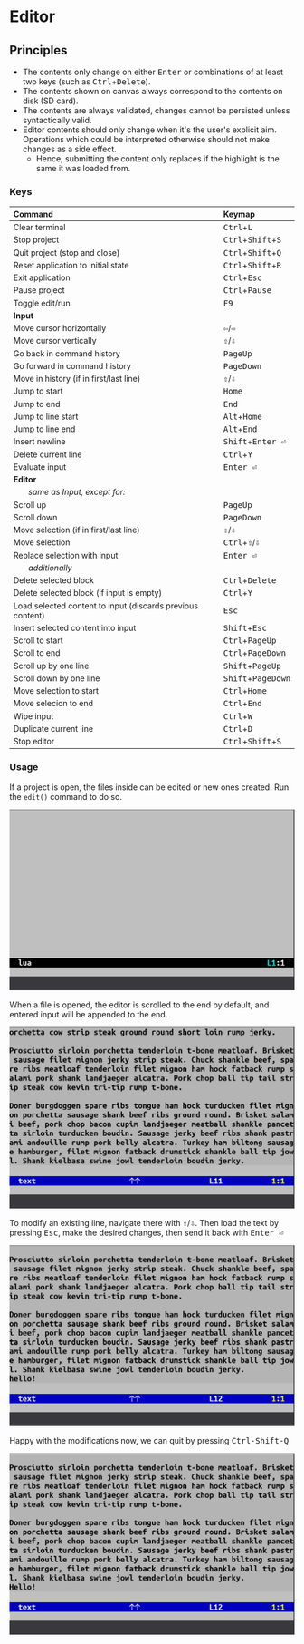 # Editor

## Principles

- The contents only change on either <kbd>Enter</kbd> or
  combinations of at least two keys (such as
  <kbd>Ctrl</kbd>+<kbd>Delete</kbd>).
- The contents shown on canvas always correspond to the contents
  on disk (SD card).
- The contents are always validated, changes cannot be persisted
  unless syntactically valid.
- Editor contents should only change when it's the user's
  explicit aim. Operations which could be interpreted otherwise
  should not make changes as a side effect.
  - Hence, submitting the content only replaces if the highlight
    is the same it was loaded from.

### Keys

| Command                                                           | Keymap                                        |
| :---------------------------------------------------------------- | :-------------------------------------------- |
| Clear terminal                                                    | <kbd>Ctrl</kbd>+<kbd>L</kbd>                  |
| Stop project                                                      | <kbd>Ctrl</kbd>+<kbd>Shift</kbd>+<kbd>S</kbd> |
| Quit project (stop and close)                                     | <kbd>Ctrl</kbd>+<kbd>Shift</kbd>+<kbd>Q</kbd> |
| Reset application to initial state                                | <kbd>Ctrl</kbd>+<kbd>Shift</kbd>+<kbd>R</kbd> |
| Exit application                                                  | <kbd>Ctrl</kbd>+<kbd>Esc</kbd>                |
| Pause project                                                     | <kbd>Ctrl</kbd>+<kbd>Pause</kbd>              |
| Toggle edit/run                                                   | <kbd>F9</kbd>                                 |
| **Input**                                                         |
| Move cursor horizontally                                          | <kbd>⇦</kbd>/<kbd>⇨</kbd>                     |
| Move cursor vertically                                            | <kbd>⇧</kbd>/<kbd>⇩</kbd>                     |
| Go back in command history                                        | <kbd>PageUp</kbd>                             |
| Go forward in command history                                     | <kbd>PageDown</kbd>                           |
| Move in history (if in first/last line)                           | <kbd>⇧</kbd>/<kbd>⇩</kbd>                     |
| Jump to start                                                     | <kbd>Home</kbd>                               |
| Jump to end                                                       | <kbd>End</kbd>                                |
| Jump to line start                                                | <kbd>Alt</kbd>+<kbd>Home</kbd>                |
| Jump to line end                                                  | <kbd>Alt</kbd>+<kbd>End</kbd>                 |
| Insert newline                                                    | <kbd>Shift</kbd>+<kbd>Enter ⏎</kbd>           |
| Delete current line                                               | <kbd>Ctrl</kbd>+<kbd>Y</kbd>                  |
| Evaluate input                                                    | <kbd>Enter ⏎</kbd>                            |
| **Editor**                                                        |
| &nbsp;&nbsp;&nbsp;&nbsp;&nbsp;&nbsp; _same as Input, except for:_ |
| Scroll up                                                         | <kbd>PageUp</kbd>                             |
| Scroll down                                                       | <kbd>PageDown</kbd>                           |
| Move selection (if in first/last line)                            | <kbd>⇧</kbd>/<kbd>⇩</kbd>                     |
| Move selection                                                    | <kbd>Ctrl</kbd>+<kbd>⇧</kbd>/<kbd>⇩</kbd>     |
| Replace selection with input                                      | <kbd>Enter ⏎</kbd>                            |
| &nbsp;&nbsp;&nbsp;&nbsp;&nbsp;&nbsp; _additionally_               |
| Delete selected block                                             | <kbd>Ctrl</kbd>+<kbd>Delete</kbd>             |
| Delete selected block (if input is empty)                         | <kbd>Ctrl</kbd>+<kbd>Y</kbd>                  |
| Load selected content to input (discards previous content)        | <kbd>Esc</kbd>                                |
| Insert selected content into input                                | <kbd>Shift</kbd>+<kbd>Esc</kbd>               |
| Scroll to start                                                   | <kbd>Ctrl</kbd>+<kbd>PageUp</kbd>             |
| Scroll to end                                                     | <kbd>Ctrl</kbd>+<kbd>PageDown</kbd>           |
| Scroll up by one line                                             | <kbd>Shift</kbd>+<kbd>PageUp</kbd>            |
| Scroll down by one line                                           | <kbd>Shift</kbd>+<kbd>PageDown</kbd>          |
| Move selection to start                                           | <kbd>Ctrl</kbd>+<kbd>Home</kbd>               |
| Move selecion to end                                              | <kbd>Ctrl</kbd>+<kbd>End</kbd>                |
| Wipe input                                                        | <kbd>Ctrl</kbd>+<kbd>W</kbd>                  |
| Duplicate current line                                            | <kbd>Ctrl</kbd>+<kbd>D</kbd>                  |
| Stop editor                                                       | <kbd>Ctrl</kbd>+<kbd>Shift</kbd>+<kbd>S</kbd> |

### Usage

If a project is open, the files inside can be edited or new ones
created. Run the `edit()` command to do so.

![edit](./interface/open_edit.apng)

When a file is opened, the editor is scrolled to the end by
default, and entered input will be appended to the end.

![hello](./interface/hello.apng)

To modify an existing line, navigate there with
<kbd>⇧</kbd>/<kbd>⇩</kbd>. Then load the text by pressing
<kbd>Esc</kbd>, make the desired changes, then send it back with
<kbd>Enter ⏎</kbd>

![capitalized](./interface/hello_cap.apng)

Happy with the modifications now, we can quit by pressing
<kbd>Ctrl-Shift-Q</kbd>

![quit](./interface/quit_editor.apng)
